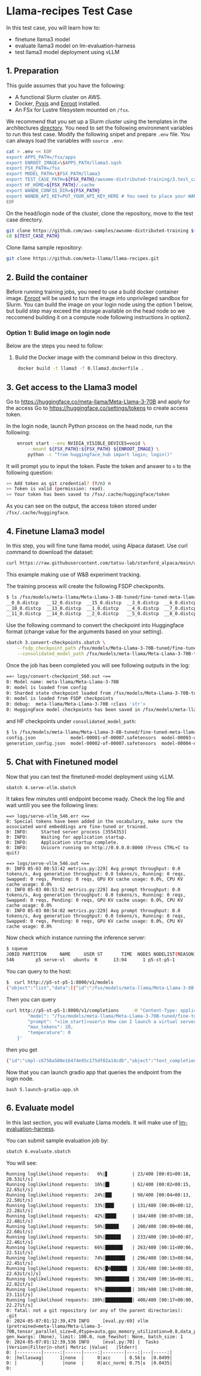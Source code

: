 # Llama-recipes Test Case  <!-- omit in toc -->

In this test case, you will learn how to:
* finetune llama3 model
* evaluate llama3 model on lm-evaluation-harness
* test llama3 model deployment using vLLM

## 1. Preparation

This guide assumes that you have the following:

* A functional Slurm cluster on AWS.
* Docker, [Pyxis](https://github.com/NVIDIA/pyxis) and [Enroot](https://github.com/NVIDIA/enroot) installed.
* An FSx for Lustre filesystem mounted on `/fsx`.

We recommend that you set up a Slurm cluster using the templates in the architectures [directory](../../1.architectures). You need to set the following environment variables to run this test case.
Modify the following snipet and prepare `.env` file. You can always load the variables with `source .env`:

```bash
cat > .env << EOF
export APPS_PATH=/fsx/apps
export ENROOT_IMAGE=\$APPS_PATH/llama3.sqsh
export FSX_PATH=/fsx
export MODEL_PATH=\$FSX_PATH/llama3
export TEST_CASE_PATH=${FSX_PATH}/awsome-distributed-training/3.test_cases/19.llama-recipes
export HF_HOME=${FSX_PATH}/.cache
export WANDB_CONFIG_DIR=${FSX_PATH}
export WANDB_API_KEY=PUT_YOUR_API_KEY_HERE # You need to place your WANDB_API_KEY here 
EOF
```

On the head/login node of the cluster, clone the repository, move to the test case directory.

```bash
git clone https://github.com/aws-samples/awsome-distributed-training ${FSX_PATH}
cd ${TEST_CASE_PATH}
```

Clone llama sample repository:

```bash
git clone https://github.com/meta-llama/llama-recipes.git
```

## 2. Build the container

Before running training jobs, you need to use a build docker container image. [Enroot](https://github.com/NVIDIA/enroot) will be used to turn the image into unprivileged sandbox for Slurm. 
You can build the image on your login node using the option 1 below, but build step may exceed the storage available on the head node so we reccomend building it on a compute node following instructions in option2.

### Option 1: Bulid image on login node

Below are the steps you need to follow:


1. Build the Docker image with the command below in this directory.

   ```bash
    docker build -t llama3 -f 0.llama3.dockerfile .
   ```

## 3. Get access to the Llama3 model

Go to https://huggingface.co/meta-llama/Meta-Llama-3-70B and apply for the access
Go to https://huggingface.co/settings/tokens to create access token. 

In the login node, launch Python process on the head node, run the following:

```bash
    enroot start --env NVIDIA_VISIBLE_DEVICES=void \
        --mount ${FSX_PATH}:${FSX_PATH} ${ENROOT_IMAGE} \
        python -c "from huggingface_hub import login; login()"
```

It will prompt you to input the token. Paste the token and answer to `n` to the following question:

```bash
>> Add token as git credential? (Y/n) n
>> Token is valid (permission: read).
>> Your token has been saved to /fsx/.cache/huggingface/token
```

As you can see on the output, the access token stored under `/fsx/.cache/huggingface`.


## 4. Finetune Llama3 model

In this step, you will fine tune llama model, using Alpaca dataset. Use curl command to download the dataset:

```bash
curl https://raw.githubusercontent.com/tatsu-lab/stanford_alpaca/main/alpaca_data.json
```

This example making use of W&B experiment tracking. 

The training process will create the following FSDP checkponits.

```bash
$ ls /fsx/models/meta-llama/Meta-Llama-3-8B-tuned/fine-tuned-meta-llama/Meta-Llama-3-8B/
__0_0.distcp   __12_0.distcp  __15_0.distcp  __3_0.distcp  __6_0.distcp  __9_0.distcp
__10_0.distcp  __13_0.distcp  __1_0.distcp   __4_0.distcp  __7_0.distcp  train_params.yaml
__11_0.distcp  __14_0.distcp  __2_0.distcp   __5_0.distcp  __8_0.distcp
```


Use the following command to convert the checkpoint into Huggingface format (change value for the arguments based on your setting).

```bash
sbatch 3.convert-checkpoints.sbatch \
    --fsdp_checkpoint_path /fsx/models/Meta-Llama-3-70B-tuned/fine-tuned-meta-llama/Meta-Llama-3-70B \
    --consolidated_model_path /fsx/models/meta-llama/Meta-Llama-3-70B-tuned/fine-tuned-meta-llama/Meta-Llama-3-70B-hf
```

Once the job has been completed you will see following outputs in the log:

```bash
==> logs/convert-checkpoint_560.out <==
0: Model name: meta-llama/Meta-Llama-3-70B
0: model is loaded from config
0: Sharded state checkpoint loaded from /fsx/models/Meta-Llama-3-70B-tuned/fine-tuned-meta-llama/Meta-Llama-3-70B
0: model is loaded from FSDP checkpoints
0: debug:  meta-llama/Meta-Llama-3-70B <class 'str'>
0: HuggingFace model checkpoints has been saved in /fsx/models/meta-llama/Meta-Llama-3-70B-tuned/fine-tuned-meta-llama/Meta-Llama-3-70B-hf
```

and HF checkpoints under `consolidated_model_path`:

```bash
$ ls /fsx/models/meta-llama/Meta-Llama-3-8B-tuned/fine-tuned-meta-llama/Meta-Llama-3-8B-hf
config.json             model-00001-of-00007.safetensors  model-00003-of-00007.safetensors  model-00005-of-00007.safetensors  model-00007-of-00007.safetensors  special_tokens_map.json  tokenizer_config.json
generation_config.json  model-00002-of-00007.safetensors  model-00004-of-00007.safetensors  model-00006-of-00007.safetensors  model.safetensors.index.json      tokenizer.json
```


## 5. Chat with Finetuned model

Now that you can test the finetuned-model deployment using vLLM. 

```bash
sbatch 4.serve-vllm.sbatch
```


It takes few minutes until endpoint become ready. Check the log file and wait untill you see the following lines:

```
==> logs/serve-vllm_546.err <==
0: Special tokens have been added in the vocabulary, make sure the associated word embeddings are fine-tuned or trained.
0: INFO:     Started server process [3554353]
0: INFO:     Waiting for application startup.
0: INFO:     Application startup complete.
0: INFO:     Uvicorn running on http://0.0.0.0:8000 (Press CTRL+C to quit)

==> logs/serve-vllm_546.out <==
0: INFO 05-03 00:53:42 metrics.py:229] Avg prompt throughput: 0.0 tokens/s, Avg generation throughput: 0.0 tokens/s, Running: 0 reqs, Swapped: 0 reqs, Pending: 0 reqs, GPU KV cache usage: 0.0%, CPU KV cache usage: 0.0%
0: INFO 05-03 00:53:52 metrics.py:229] Avg prompt throughput: 0.0 tokens/s, Avg generation throughput: 0.0 tokens/s, Running: 0 reqs, Swapped: 0 reqs, Pending: 0 reqs, GPU KV cache usage: 0.0%, CPU KV cache usage: 0.0%
0: INFO 05-03 00:54:02 metrics.py:229] Avg prompt throughput: 0.0 tokens/s, Avg generation throughput: 0.0 tokens/s, Running: 0 reqs, Swapped: 0 reqs, Pending: 0 reqs, GPU KV cache usage: 0.0%, CPU KV cache usage: 0.0%
```
Now check which instance running the inference server:

```bash
$ squeue
JOBID PARTITION     NAME     USER ST       TIME  NODES NODELIST(REASON)
546        p5 serve-vl   ubuntu  R      13:04      1 p5-st-p5-1
```

You can query to the host:

```bash
$  curl http://p5-st-p5-1:8000/v1/models
{"object":"list","data":[{"id":"/fsx/models/meta-llama/Meta-Llama-3-8B-tuned/fine-tuned-meta-llama/Meta-Llama-3-8B-hf","object":"model","created":1714698315,"owned_by":"vllm","root":"/fsx/models/meta-llama/Meta-Llama-3-8B-tuned/fine-tuned-meta-llama/Meta-Llama-3-8B-hf","parent":null,"permission":[{"id":"modelperm-5ed883dd35534fd89feb98a182217e3a","object":"model_permission","created":1714698315,"allow_create_engine":false,"allow_sampling":true,"allow_logprobs":true,"allow_search_indices":false,"allow_view":true,"allow_fine_tuning":false,"organization":"*","group":null,"is_blocking":false}]}]}
```

Then you can query

```bash
curl http://p5-st-p5-1:8000/v1/completions     -H "Content-Type: application/json"     -d '{
        "model": "/fsx/models/meta-llama/Meta-Llama-3-70B-tuned/fine-tuned-meta-llama/Meta-Llama-3-70B-hf",
        "prompt": "<|im_start|>user\n How can I launch a virtual server?<|im_end|>",
        "max_tokens": 20,
        "temperature": 0
    }'
```

then you get

```bash
{"id":"cmpl-c6758a500e16474e95c175df02a14cdb","object":"text_completion","created":1714699824,"model":"/fsx/models/meta-llama/Meta-Llama-3-8B-tuned/fine-tuned-meta-llama/Meta-Llama-3-8B-hf","choices":[{"index":0,"text":" city of many cultures. It is home to a variety of people from all backgrounds, including people from","logprobs":null,"finish_reason":"length","stop_reason":null}],"usage":{"prompt_tokens":5,"total_tokens":25,"completion_tokens":20}}
```


Now that you can launch gradio app that queries the endpoint from the login node.

```
bash 5.launch-gradio-app.sh
```


## 6. Evaluate model

In this last section, you will evaluate Llama models. It will make use of [lm-evaluation-harness](https://github.com/EleutherAI/lm-evaluation-harness). 

You can submit sample evaluation job by:

```bash
sbatch 6.evaluate.sbatch
```

You will see:

```
Running loglikelihood requests:   6%|▋         | 23/400 [00:01<00:18, 20.53it/s]
Running loglikelihood requests:  16%|█▌        | 62/400 [00:02<00:15, 22.65it/s]
Running loglikelihood requests:  24%|██▍       | 98/400 [00:04<00:13, 22.50it/s]
Running loglikelihood requests:  33%|███▎      | 131/400 [00:06<00:12, 22.28it/s]
Running loglikelihood requests:  42%|████▏     | 164/400 [00:07<00:10, 22.40it/s]
Running loglikelihood requests:  50%|█████     | 200/400 [00:09<00:08, 22.60it/s]
Running loglikelihood requests:  58%|█████▊    | 233/400 [00:10<00:07, 22.46it/s]
Running loglikelihood requests:  66%|██████▌   | 263/400 [00:11<00:06, 22.51it/s]
Running loglikelihood requests:  74%|███████▍  | 296/400 [00:13<00:04, 22.45it/s]
Running loglikelihood requests:  82%|█�██████▏ | 326/400 [00:14<00:03, 22.63it/s]/s]
Running loglikelihood requests:  90%|████████▉ | 356/400 [00:16<00:01, 22.82it/s]
Running loglikelihood requests:  97%|█████████▋| 389/400 [00:17<00:00, 23.11it/s]
Running loglikelihood requests: 100%|██████████| 400/400 [00:17<00:00, 22.27it/s]
0: fatal: not a git repository (or any of the parent directories): .git
0: 2024-05-07:01:12:39,479 INFO     [eval.py:69] vllm (pretrained=meta-llama/Meta-Llama-3-70B,tensor_parallel_size=8,dtype=auto,gpu_memory_utilization=0.8,data_parallel_size=1), gen_kwargs: (None), limit: 100.0, num_fewshot: None, batch_size: 1
0: 2024-05-07:01:12:39,536 INFO     [eval.py:70] |  Tasks  |Version|Filter|n-shot| Metric |Value|   |Stderr|
0: |---------|------:|------|-----:|--------|----:|---|-----:|
0: |hellaswag|      1|none  |     0|acc     | 0.56|±  |0.0499|
0: |         |       |none  |     0|acc_norm| 0.75|±  |0.0435|
0: 
```



